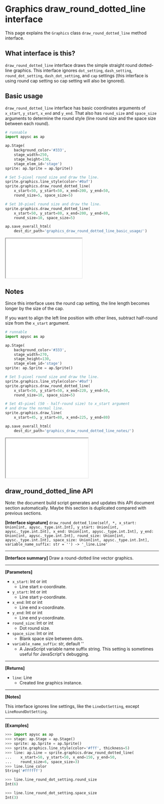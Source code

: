 # Graphics draw_round_dotted_line interface

This page explains the `Graphics` class `draw_round_dotted_line` method interface.

## What interface is this?

`draw_round_dotted_line` interface draws the simple straight round dotted-line graphics. This interface ignores `dot_setting`\, `dash_setting`\, `round_dot_setting`\, `dash_dot_setting`\, and `cap` settings (this interface is using round cap setting so cap setting will also be ignored).

## Basic usage

`draw_round_dotted_line` interface has basic coordinates arguments of `x_start`, `y_start`, `x_end` and `y_end`. That also has `round_size` and `space_size` arguments to determine the round style (line round size and the space size between each round).

```py
# runnable
import apysc as ap

ap.Stage(
    background_color='#333',
    stage_width=250,
    stage_height=130,
    stage_elem_id='stage')
sprite: ap.Sprite = ap.Sprite()

# Set 5-pixel round size and draw the line.
sprite.graphics.line_style(color='#0af')
sprite.graphics.draw_round_dotted_line(
    x_start=50, y_start=50, x_end=200, y_end=50,
    round_size=5, space_size=5)

# Set 10-pixel round size and draw the line.
sprite.graphics.draw_round_dotted_line(
    x_start=50, y_start=80, x_end=200, y_end=80,
    round_size=10, space_size=5)

ap.save_overall_html(
    dest_dir_path='graphics_draw_round_dotted_line_basic_usage/')
```

<iframe src="static/graphics_draw_round_dotted_line_basic_usage/index.html" width="250" height="130"></iframe>

## Notes

Since this interface uses the round cap setting, the line length becomes longer by the size of the cap.

If you want to align the left line position with other lines, subtract half-round size from the `x_start` argument.

```py
# runnable
import apysc as ap

ap.Stage(
    background_color='#333',
    stage_width=270,
    stage_height=130,
    stage_elem_id='stage')
sprite: ap.Sprite = ap.Sprite()

# Set 5-pixel round size and draw the line.
sprite.graphics.line_style(color='#0af')
sprite.graphics.draw_round_dotted_line(
    x_start=50, y_start=50, x_end=220, y_end=50,
    round_size=10, space_size=5)

# Set 45-pixel (50 - half-round size) to x_start argument
# and draw the normal line.
sprite.graphics.draw_line(
    x_start=45, y_start=80, x_end=225, y_end=80)

ap.save_overall_html(
    dest_dir_path='graphics_draw_round_dotted_line_notes/')
```

<iframe src="static/graphics_draw_round_dotted_line_notes/index.html" width="270" height="130"></iframe>


## draw_round_dotted_line API

<!-- Docstring: apysc._display.graphics.Graphics.draw_round_dotted_line -->

<span class="inconspicuous-txt">Note: the document build script generates and updates this API document section automatically. Maybe this section is duplicated compared with previous sections.</span>

**[Interface signature]** `draw_round_dotted_line(self, *, x_start: Union[int, apysc._type.int.Int], y_start: Union[int, apysc._type.int.Int], x_end: Union[int, apysc._type.int.Int], y_end: Union[int, apysc._type.int.Int], round_size: Union[int, apysc._type.int.Int], space_size: Union[int, apysc._type.int.Int], variable_name_suffix: str = '') -> '_line.Line'`<hr>

**[Interface summary]** Draw a round-dotted line vector graphics.<hr>

**[Parameters]**

- `x_start`: Int or int
  - Line start x-coordinate.
- `y_start`: Int or int
  - Line start y-coordinate.
- `x_end`: Int or int
  - Line end x-coordinate.
- `y_end`: Int or int
  - Line end y-coordinate.
- `round_size`: Int or int
  - Dot round size.
- `space_size`: Int or int
  - Blank space size between dots.
- `variable_name_suffix`: str, default ''
  - A JavaScript variable name suffix string. This setting is sometimes useful for JavaScript's debugging.

<hr>

**[Returns]**

- `line`: Line
  - Created line graphics instance.

<hr>

**[Notes]**

This interface ignores line settings, like the `LineDotSetting`, except `LineRoundDotSetting`.<hr>

**[Examples]**

```py
>>> import apysc as ap
>>> stage: ap.Stage = ap.Stage()
>>> sprite: ap.Sprite = ap.Sprite()
>>> sprite.graphics.line_style(color='#fff', thickness=5)
>>> line: ap.Line = sprite.graphics.draw_round_dotted_line(
...    x_start=50, y_start=50, x_end=150, y_end=50,
...    round_size=6, space_size=3)
>>> line.line_color
String('#ffffff')

>>> line.line_round_dot_setting.round_size
Int(6)

>>> line.line_round_dot_setting.space_size
Int(3)
```